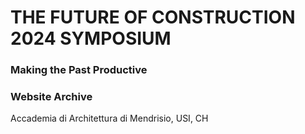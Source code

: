 # THE FUTURE OF CONSTRUCTION 2024 SYMPOSIUM
### Making the Past Productive
### Website Archive
Accademia di Architettura di Mendrisio, USI, CH
